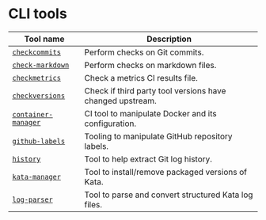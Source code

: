 # CLI tools

| Tool name | Description |
|-|-|
| [`checkcommits`](checkcommits) | Perform checks on Git commits. |
| [`check-markdown`](check-markdown) | Perform checks on markdown files. |
| [`checkmetrics`](checkmetrics) | Check a metrics CI results file. |
| [`checkversions`](checkversions) | Check if third party tool versions have changed upstream. |
| [`container-manager`](container-manager) | CI tool to manipulate Docker and its configuration. |
| [`github-labels`](github-labels) | Tooling to manipulate GitHub repository labels. |
| [`history`](history) | Tool to help extract Git log history. |
| [`kata-manager`](kata-manager) | Tool to install/remove packaged versions of Kata. |
| [`log-parser`](log-parser) | Tool to parse and convert structured Kata log files. |
